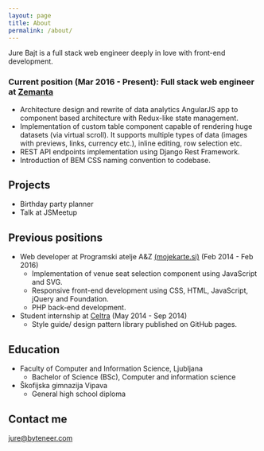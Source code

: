 ```yaml
---
layout: page
title: About
permalink: /about/
---
```


Jure Bajt is a full stack web engineer deeply in love with front-end development.

### Current position (Mar 2016 - Present): Full stack web engineer at [Zemanta](http://zemanta.com)
- Architecture design and rewrite of data analytics AngularJS app to component based architecture with Redux-like state management.
- Implementation of custom table component capable of rendering huge datasets (via virtual scroll). It supports multiple types of data (images with previews, links, currency etc.), inline editing, row selection etc.
- REST API endpoints implementation using Django Rest Framework.
- Introduction of BEM CSS naming convention to codebase. 

## Projects
- Birthday party planner
- Talk at JSMeetup

## Previous positions
- Web developer at Programski atelje A&Z [(mojekarte.si)](http://mojekarte.si) (Feb 2014 - Feb 2016)
    - Implementation of venue seat selection component using JavaScript and SVG.
    - Responsive front-end development using CSS, HTML, JavaScript, jQuery and Foundation.
    - PHP back-end development.
- Student internship at [Celtra](http://celtra.com) (May 2014 - Sep 2014)
    - Style guide/ design pattern library published on GitHub pages.

## Education
- Faculty of Computer and Information Science, Ljubljana
    - Bachelor of Science (BSc), Computer and information science
- Škofijska gimnazija Vipava
    - General high school diploma

## Contact me

[jure@byteneer.com](mailto:jure@byteneer.com)
